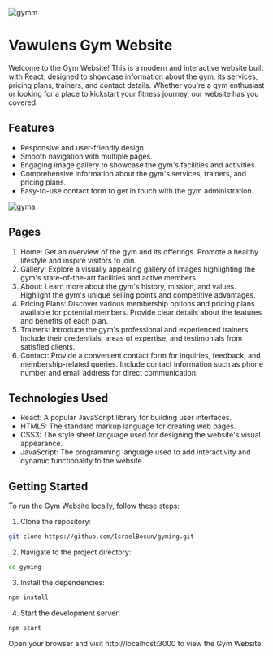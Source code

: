 ![gymm](https://github.com/IsraelBosun/gyming/assets/110021253/2281f6bb-cf8e-4435-8539-4c0c21a71033)

# Vawulens Gym Website

Welcome to the Gym Website! This is a modern and interactive website built with React, designed to showcase information about the gym, its services, pricing plans, trainers, and contact details. Whether you're a gym enthusiast or looking for a place to kickstart your fitness journey, our website has you covered.

## Features

- Responsive and user-friendly design.
- Smooth navigation with multiple pages.
- Engaging image gallery to showcase the gym's facilities and activities.
- Comprehensive information about the gym's services, trainers, and pricing plans.
- Easy-to-use contact form to get in touch with the gym administration.


![gyma](https://github.com/IsraelBosun/gyming/assets/110021253/227f5ee7-157a-4d14-bff0-e9d5724c5e5c)

## Pages

1. Home: Get an overview of the gym and its offerings. Promote a healthy lifestyle and inspire visitors to join.
2. Gallery: Explore a visually appealing gallery of images highlighting the gym's state-of-the-art facilities and active members.
3. About: Learn more about the gym's history, mission, and values. Highlight the gym's unique selling points and competitive advantages.
4. Pricing Plans: Discover various membership options and pricing plans available for potential members. Provide clear details about the features and benefits of each plan.
5. Trainers: Introduce the gym's professional and experienced trainers. Include their credentials, areas of expertise, and testimonials from satisfied clients.
6. Contact: Provide a convenient contact form for inquiries, feedback, and membership-related queries. Include contact information such as phone number and email address for direct communication.

## Technologies Used

- React: A popular JavaScript library for building user interfaces.
- HTML5: The standard markup language for creating web pages.
- CSS3: The style sheet language used for designing the website's visual appearance.
- JavaScript: The programming language used to add interactivity and dynamic functionality to the website.

## Getting Started

To run the Gym Website locally, follow these steps:

1. Clone the repository:

```bash
git clone https://github.com/IsraelBosun/gyming.git
```

2. Navigate to the project directory:
```bash
cd gyming
```
3. Install the dependencies:
```bash
npm install
```

4. Start the development server:
```bash
npm start
```
Open your browser and visit http://localhost:3000 to view the Gym Website.

